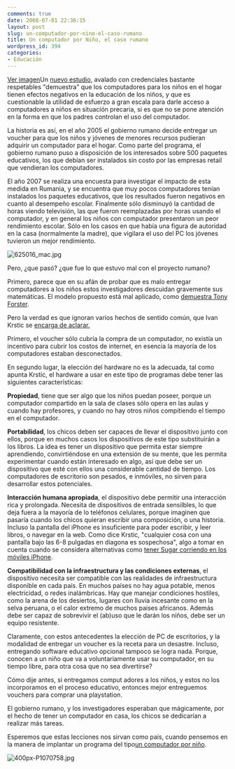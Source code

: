 ```yaml
---
comments: true
date: 2008-07-01 22:36:15
layout: post
slug: un-computador-por-nino-el-caso-rumano
title: Un computador por Niño, el caso rumano
wordpress_id: 394
categories:
- Educación
---
```


[Ver imagen](http://www.lnds.net/blog/images/625016_mac.jpg)Un [nuevo estudio](http://www.columbia.edu/~cp2124/papers/computer.pdf), avalado con credenciales bastante respetables "demuestra" que los computadores para los niños en el hogar tienen efectos negativos en la educación de los niños, y que es cuestionable la utilidad de esfuerzo a gran escala para darle acceso a computadores a niños en situación precaria, si es que no se pone atención en la forma en que los padres controlan el uso del computador.

La historia es así, en el año 2005 el gobierno rumano decide entregar un voucher para que los niños y jóvenes de menores recursos pudieran adquirir un computador para el hogar. Como parte del programa, el gobierno rumano puso a disposición de los interesados sobre 500 paquetes educativos, los que debían ser instalados sin costo por las empresas retail que vendieran los computadores.

El año 2007 se realiza una encuesta para investigar el impacto de esta medida en Rumania, y se encuentra que muy pocos computadores tenían instalados los paquetes educativos, que los resultados fueron negativos en cuanto al desempeño escolar. Finalmente sólo disminuyó la cantidad de horas viendo televisión, las que fueron reemplazadas por horas usando el computador, y en general los niños con computador presentaron un peor rendimiento escolar. Sólo en los casos en que había una figura de autoridad en la casa (normalmente la madre), que vigilara el uso del PC los jóvenes tuvieron un mejor rendimiento.

![625016_mac.jpg](http://www.lnds.net/blog/images/625016_mac.jpg)

Pero, ¿que pasó? ¿que fue lo que estuvo mal con el proyecto rumano?

  
Primero, parece que en su afán de probar que es malo entregar computadores a los niños estos investigadores descuidan gravemente sus matemáticas. El modelo propuesto está mal aplicado, como [demuestra Tony Forster](http://tonyforster.blogspot.com/2008/06/home-pcs-lower-education-results.html).

Pero la verdad es que ignoran varios hechos de sentido común, que Ivan Krstic se [encarga de aclarar.](http://radian.org/notebook/distraction-machine)

Primero, el voucher sólo cubría la compra de un computador, no existía un incentivo para cubrir los costos de internet, en esencia la mayoría de los computadores estaban desconectados.

En segundo lugar, la elección del hardware no es la adecuada, tal como apunta Krstic, el hardware a usar en este tipo de programas debe tener las siguientes características:

**Propiedad**, tiene que ser algo que los niños puedan poseer, porque un computador compartido en la sala de clases sólo opera en las aulas y cuando hay profesores, y cuando no hay otros niños compitiendo el tiempo en el computador.

**Portabilidad**, los chicos deben ser capaces de llevar el dispositivo junto con ellos, porque en muchos casos los dispositivos de este tipo substituirán a los libros. La idea es tener un dispositivo que permita estar siempre aprendiendo, convirtiéndose en una extensión de su mente, que les permita experimentar cuando están interesado en algo, así que debe ser un dispositivo que esté con ellos una considerable cantidad de tiempo. Los computadores de escritorio son pesados, e inmóviles, no sirven para desarrollar estos potenciales.

**Interacción humana apropiada**, el dispositivo debe permitir una interacción rica y prolongada. Necesita de dispositivos de entrada sensilbles, lo que deja fuera a la mayoría de lo teléfonos celulares, porque imaginen que pasaría cuando los chicos quieran escribir una composición, o una historia. Incluso la pantalla del iPhone es insuficiente para poder escribir, y leer libros, o navegar en la web. Como dice Krstic, "cualquier cosa con una pantalla bajo las 6-8 pulgadas en diagona es sospechosa", algo a tomar en cuenta cuando se considera alternativas como [tener Sugar corriendo en los móviles iPhone](http://luisramirez.cl/blog/?p=1135).

**Compatibilidad con la infraestructura y las condiciones externas**, el dispositivo necesita ser compatible con las realidades de infraestructura disponible en cada país. En muchos países no hay agua potable, menos electricidad, o redes inalámbricas. Hay que manejar condiciones hostiles, como la arena de los desiertos, lugares con lluvia incesante como en la selva peruana, o el calor extremo de muchos paises africanos. Además debe ser capaz de sobrevivir el (ab)uso que le darán los niños, debe ser un equipo resistente.

Claramente, con estos antecedentes la elección de PC de escritorios, y la modalidad de entregar un voucher es la receta para un desastre. Incluso, entregando software educativo opcional tampoco se logra nada. Porque, conocen a un niño que va a voluntariamente usar su computador, en su tiempo libre, para otra cosa que no sea divertirse?

Cómo dije antes, si entregamos comput
adores a los niños, y estos no los incorporamos en el proceso educativo, entonces mejor entreguemos vouchers para comprar una playstation.

El gobierno rumano, y los investigadores esperaban que mágicamente, por el hecho de tener un computador en casa, los chicos se dedicarían a realizar más tareas.

Esperemos que estas lecciones nos sirvan como país, cuando pensemos en la manera de implantar un programa del tipo[un computador por niño](http://www.ucpn.cl/).

![400px-P1070758.jpg](http://www.lnds.net/blog/images/400px-P1070758.jpg)



